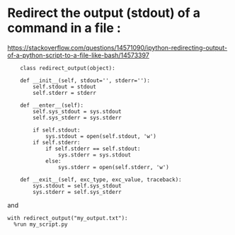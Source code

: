 # Redirect the output (stdout) of a command in a file :
https://stackoverflow.com/questions/14571090/ipython-redirecting-output-of-a-python-script-to-a-file-like-bash/14573397
``` 
    class redirect_output(object):

    def __init__(self, stdout='', stderr=''):
        self.stdout = stdout
        self.stderr = stderr

    def __enter__(self):
        self.sys_stdout = sys.stdout
        self.sys_stderr = sys.stderr

        if self.stdout:
            sys.stdout = open(self.stdout, 'w')
        if self.stderr:
            if self.stderr == self.stdout:
                sys.stderr = sys.stdout
            else:
                sys.stderr = open(self.stderr, 'w')

    def __exit__(self, exc_type, exc_value, traceback):
        sys.stdout = self.sys_stdout
        sys.stderr = self.sys_stderr
  ```
  and
  
  ```
  with redirect_output("my_output.txt"):
    %run my_script.py
  ```
        
